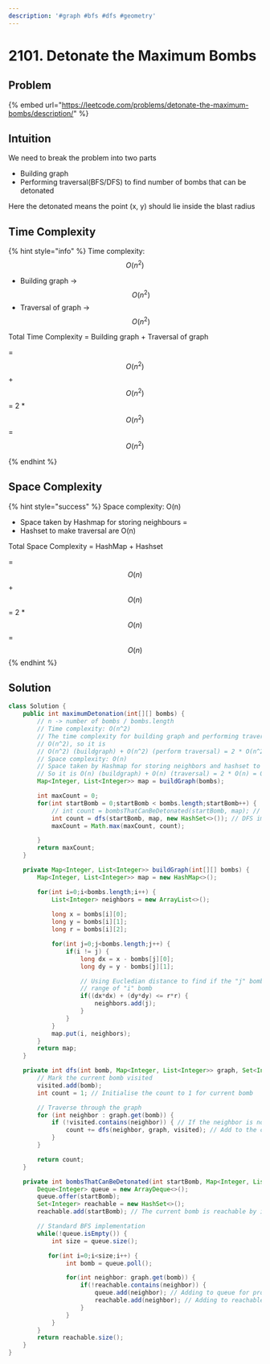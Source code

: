 ```yaml
---
description: '#graph #bfs #dfs #geometry'
---
```


# 2101. Detonate the Maximum Bombs

## Problem

{% embed url="https://leetcode.com/problems/detonate-the-maximum-bombs/description/" %}

## Intuition

We need to break the problem into two parts

* Building graph
* Performing traversal(BFS/DFS) to find number of bombs that can be detonated

Here the detonated means the point (x, y) should lie inside the blast radius

## Time Complexity

{% hint style="info" %}
Time complexity: $$O(n^2)$$

* Building graph  -> $$O(n^2)$$&#x20;
* Traversal of  graph  -> $$O(n^2)$$&#x20;

Total Time Complexity = Building graph + Traversal of graph

\=  $$O(n^2)$$  +  $$O(n^2)$$  =  2 \* $$O(n^2)$$ = $$O(n^2)$$&#x20;


{% endhint %}

## Space Complexity

{% hint style="success" %}
Space complexity: O(n)&#x20;

* Space taken by Hashmap for storing neighbours =&#x20;
* Hashset to make traversal are O(n)&#x20;

Total Space Complexity = HashMap + Hashset&#x20;

\= $$O(n)$$ +  $$O(n)$$ = 2 \* $$O(n)$$  =  $$O(n)$$
{% endhint %}

## Solution

```java
class Solution {
    public int maximumDetonation(int[][] bombs) {
        // n -> number of bombs / bombs.length
        // Time complexity: O(n^2)
        // The time complexity for building graph and performing traversal(both DFS and BFS) is 
        // O(n^2), so it is 
        // O(n^2) (buildgraph) + O(n^2) (perform traversal) = 2 * O(n^2) = O(n^2)
        // Space complexity: O(n)
        // Space taken by Hashmap for storing neighbors and hashset to make traversal are O(n)
        // So it is O(n) (buildgraph) + O(n) (traversal) = 2 * O(n) = O(n)
        Map<Integer, List<Integer>> map = buildGraph(bombs);

        int maxCount = 0;
        for(int startBomb = 0;startBomb < bombs.length;startBomb++) {
            // int count = bombsThatCanBeDetonated(startBomb, map); // BFS implementation
            int count = dfs(startBomb, map, new HashSet<>()); // DFS implementation
            maxCount = Math.max(maxCount, count);

        }
        return maxCount;
    }

    private Map<Integer, List<Integer>> buildGraph(int[][] bombs) {
        Map<Integer, List<Integer>> map = new HashMap<>();

        for(int i=0;i<bombs.length;i++) {
            List<Integer> neighbors = new ArrayList<>();
            
            long x = bombs[i][0];
            long y = bombs[i][1];
            long r = bombs[i][2];

            for(int j=0;j<bombs.length;j++) {
                if(i != j) {
                    long dx = x - bombs[j][0];
                    long dy = y - bombs[j][1];

                    // Using Eucledian distance to find if the "j" bomb is in the blast
                    // range of "i" bomb
                    if((dx*dx) + (dy*dy) <= r*r) {
                        neighbors.add(j);
                    }
                }    
            }
            map.put(i, neighbors);
        }
        return map;
    }

    private int dfs(int bomb, Map<Integer, List<Integer>> graph, Set<Integer> visited) {
        // Mark the current bomb visited
        visited.add(bomb);
        int count = 1; // Initialise the count to 1 for current bomb

        // Traverse through the graph
        for (int neighbor : graph.get(bomb)) { 
            if (!visited.contains(neighbor)) { // If the neighbor is not visited/processed
                count += dfs(neighbor, graph, visited); // Add to the count of neighbor
            }
        }

        return count;
    }

    private int bombsThatCanBeDetonated(int startBomb, Map<Integer, List<Integer>> graph) {
        Deque<Integer> queue = new ArrayDeque<>(); 
        queue.offer(startBomb);
        Set<Integer> reachable = new HashSet<>();
        reachable.add(startBomb); // The current bomb is reachable by itself, so it is added

        // Standard BFS implementation
        while(!queue.isEmpty()) {
            int size = queue.size();

           for(int i=0;i<size;i++) {
                int bomb = queue.poll();

                for(int neighbor: graph.get(bomb)) {
                    if(!reachable.contains(neighbor)) {
                        queue.add(neighbor); // Adding to queue for processing
                        reachable.add(neighbor); // Adding to reachable to know if its in range
                    }
                }
            }
        }
        return reachable.size();
    }
}
```
